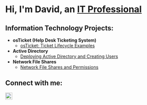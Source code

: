 <h1>Hi, I'm David, an <a href="https://linkedin.com/in/Josh">IT Professional</a></h1>

<h2> Information Technology Projects:</h2>

- <b>osTicket (Help Desk Ticketing System)</b>
  - [osTicket: Ticket Lifecycle Examples](https://github.com/davidj778/ticket-lifecycle)
- <b>Active Directory</b>
  - [Deploying Active Directory and Creating Users](https://github.com/davidj778/Active-Directory)
- <b>Network File Shares</b>
  - [Network File Shares and Permissions](https://github.com/davidj778/Network-File-Shares)

<h2>Connect with me:</h2>


[<img align="left" alt="Josh | LinkedIn" width="22px" src="https://cdn.jsdelivr.net/npm/simple-icons@v3/icons/linkedin.svg" />][linkedin]


[twitter]: https://twitter.com/Josh
[instagram]: https://www.instagram.com/Josh
[linkedin]: https://linkedin.com/in/Josh
